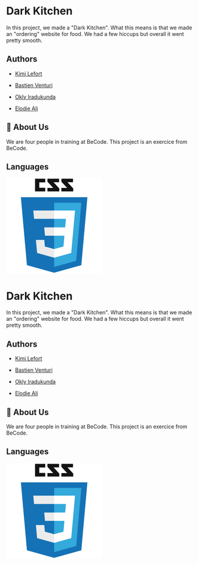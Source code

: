 
# Dark Kitchen

In this project, we made a "Dark Kitchen". What this means is that we made an "ordering" website for food. We had a few hiccups but overall it went pretty smooth.


## Authors

- [Kimi Lefort](https://github.com/Mardixx)

- [Bastien Venturi](https://github.com/bastien-venturi)

- [Okly Iradukunda](https://github.com/Okly2023)

- [Elodie Ali](https://github.com/Taweria)
## 🚀 About Us
We are four people in training at BeCode. This project is an exercice from BeCode.

## Languages

![Logo](https://raw.githubusercontent.com/devicons/devicon/master/icons/css3/css3-original-wordmark.svg)

# Dark Kitchen

In this project, we made a "Dark Kitchen". What this means is that we made an "ordering" website for food. We had a few hiccups but overall it went pretty smooth.


## Authors

- [Kimi Lefort](https://github.com/Mardixx)

- [Bastien Venturi](https://github.com/bastien-venturi)

- [Okly Iradukunda](https://github.com/Okly2023)

- [Elodie Ali](https://github.com/Taweria)
## 🚀 About Us
We are four people in training at BeCode. This project is an exercice from BeCode.

## Languages

![Logo](https://raw.githubusercontent.com/devicons/devicon/master/icons/css3/css3-original-wordmark.svg)
